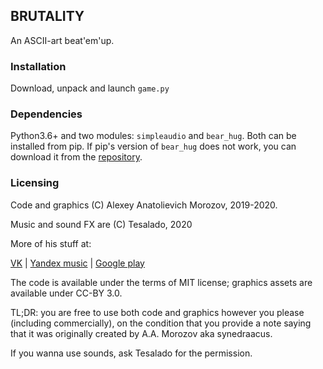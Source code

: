 ## BRUTALITY

An ASCII-art beat'em'up.

### Installation

Download, unpack and launch `game.py`

### Dependencies

Python3.6+ and two modules: `simpleaudio` and `bear_hug`. Both can be installed
from pip. If pip's version of `bear_hug` does not work, you can download it from
the [repository](https://github.com/synedraacus/bear_hug).

### Licensing

Code and graphics (C) Alexey Anatolievich Morozov, 2019-2020.

Music and sound FX are (C) Tesalado, 2020

More of his stuff at:

[VK](https://vk.com/tesalado) | [Yandex music](https://music.yandex.ru/artist/8849460)
| [Google play](https://play.google.com/music/preview/Arahp74lvitp2vobsrqeibc2iza?u=0#) 

The code is available under the terms of MIT license; graphics assets
are available under CC-BY 3.0. 

TL;DR: you are free to use both code and graphics however you please
(including commercially), on the condition that you provide a note saying
that it was originally created by A.A. Morozov aka synedraacus.

If you wanna use sounds, ask Tesalado for the permission. 